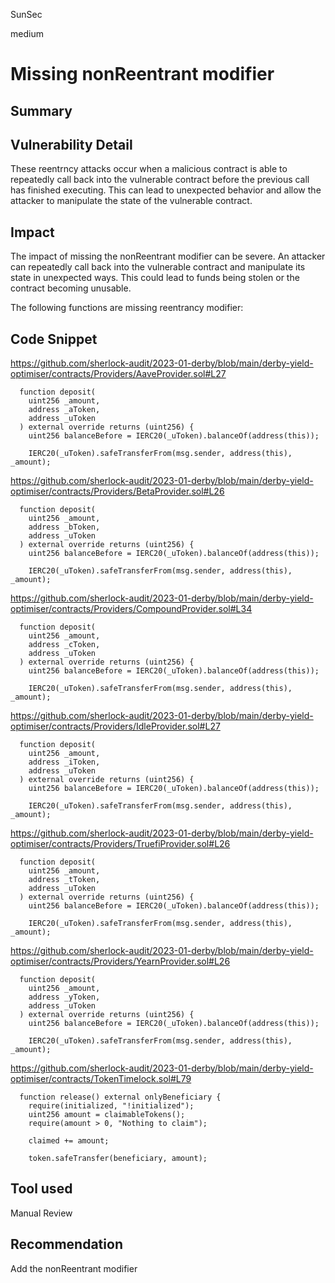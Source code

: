 SunSec

medium

# Missing nonReentrant modifier

## Summary

## Vulnerability Detail
These reentrncy attacks occur when a malicious contract is able to repeatedly call back into the vulnerable contract before the previous call has finished executing. This can lead to unexpected behavior and allow the attacker to manipulate the state of the vulnerable contract.

## Impact
The impact of missing the nonReentrant modifier can be severe. An attacker can repeatedly call back into the vulnerable contract and manipulate its state in unexpected ways. This could lead to funds being stolen or the contract becoming unusable.

The following functions are missing reentrancy modifier:
## Code Snippet
https://github.com/sherlock-audit/2023-01-derby/blob/main/derby-yield-optimiser/contracts/Providers/AaveProvider.sol#L27
```solidity
  function deposit(
    uint256 _amount,
    address _aToken,
    address _uToken
  ) external override returns (uint256) {
    uint256 balanceBefore = IERC20(_uToken).balanceOf(address(this));

    IERC20(_uToken).safeTransferFrom(msg.sender, address(this), _amount);
```
https://github.com/sherlock-audit/2023-01-derby/blob/main/derby-yield-optimiser/contracts/Providers/BetaProvider.sol#L26
```solidity
  function deposit(
    uint256 _amount,
    address _bToken,
    address _uToken
  ) external override returns (uint256) {
    uint256 balanceBefore = IERC20(_uToken).balanceOf(address(this));

    IERC20(_uToken).safeTransferFrom(msg.sender, address(this), _amount);
```
https://github.com/sherlock-audit/2023-01-derby/blob/main/derby-yield-optimiser/contracts/Providers/CompoundProvider.sol#L34
```solidity
  function deposit(
    uint256 _amount,
    address _cToken,
    address _uToken
  ) external override returns (uint256) {
    uint256 balanceBefore = IERC20(_uToken).balanceOf(address(this));

    IERC20(_uToken).safeTransferFrom(msg.sender, address(this), _amount);
```
https://github.com/sherlock-audit/2023-01-derby/blob/main/derby-yield-optimiser/contracts/Providers/IdleProvider.sol#L27
```solidity
  function deposit(
    uint256 _amount,
    address _iToken,
    address _uToken
  ) external override returns (uint256) {
    uint256 balanceBefore = IERC20(_uToken).balanceOf(address(this));

    IERC20(_uToken).safeTransferFrom(msg.sender, address(this), _amount);
```
https://github.com/sherlock-audit/2023-01-derby/blob/main/derby-yield-optimiser/contracts/Providers/TruefiProvider.sol#L26
```solidity
  function deposit(
    uint256 _amount,
    address _tToken,
    address _uToken
  ) external override returns (uint256) {
    uint256 balanceBefore = IERC20(_uToken).balanceOf(address(this));

    IERC20(_uToken).safeTransferFrom(msg.sender, address(this), _amount);
```
https://github.com/sherlock-audit/2023-01-derby/blob/main/derby-yield-optimiser/contracts/Providers/YearnProvider.sol#L26
```solidity
  function deposit(
    uint256 _amount,
    address _yToken,
    address _uToken
  ) external override returns (uint256) {
    uint256 balanceBefore = IERC20(_uToken).balanceOf(address(this));

    IERC20(_uToken).safeTransferFrom(msg.sender, address(this), _amount);
```
https://github.com/sherlock-audit/2023-01-derby/blob/main/derby-yield-optimiser/contracts/TokenTimelock.sol#L79
```solidity
  function release() external onlyBeneficiary {
    require(initialized, "!initialized");
    uint256 amount = claimableTokens();
    require(amount > 0, "Nothing to claim");

    claimed += amount;

    token.safeTransfer(beneficiary, amount);
```


## Tool used
Manual Review

## Recommendation
Add the nonReentrant modifier